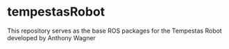 # tempestasRobot
This repository serves as the base ROS packages for the Tempestas Robot developed by Anthony Wagner
